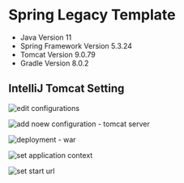 # Spring Legacy Template

- Java Version 11
- Spring Framework Version 5.3.24
- Tomcat Version 9.0.79
- Gradle Version 8.0.2

## IntelliJ Tomcat Setting

![edit configurations](https://github.com/hi0yoo/spring-legacy-template/assets/81250857/d050c84c-8b7c-460c-ad17-e20b5b250bdf)

![add noew configuration - tomcat server](https://github.com/hi0yoo/spring-legacy-template/assets/81250857/31f6d1d0-afe4-4369-bcd6-3a1bcd507abd)

![deployment - war](https://github.com/hi0yoo/spring-legacy-template/assets/81250857/0bb39b9a-a38e-482a-b609-0b0b5302fc1c)

![set application context](https://github.com/hi0yoo/spring-legacy-template/assets/81250857/dbcd64f3-61be-4e89-8751-7cfa34d32a24)

![set start url](https://github.com/hi0yoo/spring-legacy-template/assets/81250857/2bba8b7f-9f22-4dd8-974c-d185be97733f)

